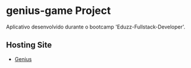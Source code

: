 # genius-game Project

Aplicativo desenvolvido durante o bootcamp 'Eduzz-Fullstack-Developer'.

## Hosting Site

- [Genius](https://genius-game-eduzz.netlify.app/)
